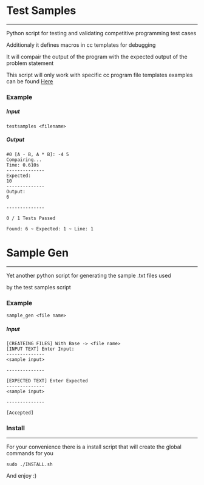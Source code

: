# Test Samples

----

Python script for testing and validating competitive programming test cases

Additionaly it defines macros in cc templates for debugging 

It will compair the output of the program with the expected output of the problem statement

This script will only work with specific cc program file templates 
examples can be found [Here](https://github.com/BrandonPacewic/CompetitiveProgramming/tree/master/templates)

### Example

##### Input

```shell
testsamples <filename>
```
##### Output

```
#0 [A - B, A * B]: -4 5
Compairing...
Time: 0.610s
--------------
Expected:
10
--------------
Output:
6

--------------

0 / 1 Tests Passed

Found: 6 ~ Expected: 1 ~ Line: 1

```

# Sample Gen

----

Yet another python script for generating the sample .txt files used

by the test samples script

### Example

```shell
sample_gen <file name>
```

##### Input

```
[CREATEING FILES] With Base -> <file name>
[INPUT TEXT] Enter Input:
--------------
<sample input>

--------------

[EXPECTED TEXT] Enter Expected
--------------
<sample input>

--------------

[Accepted]

```

### Install

----

For your convenience there is a install script that will create the global commands for you

```
sudo ./INSTALL.sh
```

And enjoy :)